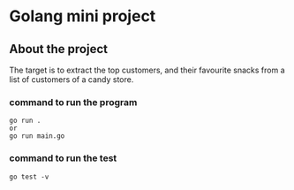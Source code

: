 # Golang mini project

## About the project

The target is to extract the top customers, and their favourite snacks from a list of customers of a candy store.

### command to run the program

```
go run . 
or 
go run main.go
```

### command to run the test

```
go test -v
```